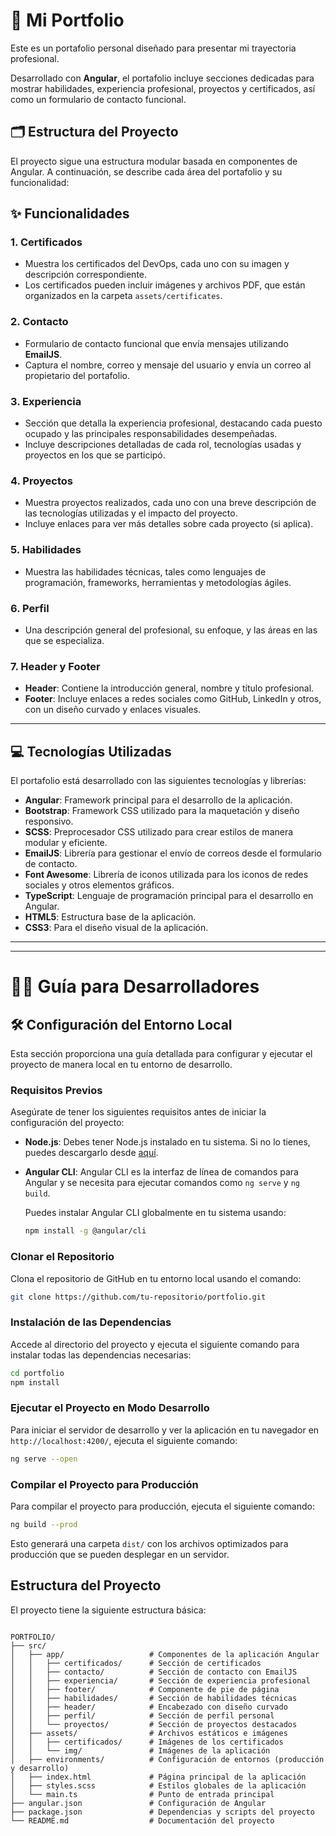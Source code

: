 # 📁 Mi Portfolio

Este es un portafolio personal diseñado para presentar mi trayectoria profesional.

Desarrollado con **Angular**, el portafolio incluye secciones dedicadas para mostrar habilidades, experiencia profesional, proyectos y certificados, así como un formulario de contacto funcional.

## 🗂 Estructura del Proyecto

El proyecto sigue una estructura modular basada en componentes de Angular. A continuación, se describe cada área del portafolio y su funcionalidad:


## ✨ Funcionalidades

### 1. **Certificados**
   - Muestra los certificados del DevOps, cada uno con su imagen y descripción correspondiente.
   - Los certificados pueden incluir imágenes y archivos PDF, que están organizados en la carpeta `assets/certificates`.

### 2. **Contacto**
   - Formulario de contacto funcional que envía mensajes utilizando **EmailJS**.
   - Captura el nombre, correo y mensaje del usuario y envía un correo al propietario del portafolio.

### 3. **Experiencia**
   - Sección que detalla la experiencia profesional, destacando cada puesto ocupado y las principales responsabilidades desempeñadas.
   - Incluye descripciones detalladas de cada rol, tecnologías usadas y proyectos en los que se participó.

### 4. **Proyectos**
   - Muestra proyectos realizados, cada uno con una breve descripción de las tecnologías utilizadas y el impacto del proyecto.
   - Incluye enlaces para ver más detalles sobre cada proyecto (si aplica).

### 5. **Habilidades**
   - Muestra las habilidades técnicas, tales como lenguajes de programación, frameworks, herramientas y metodologías ágiles.

### 6. **Perfil**
   - Una descripción general del profesional, su enfoque, y las áreas en las que se especializa.

### 7. **Header y Footer**
   - **Header**: Contiene la introducción general, nombre y título profesional.
   - **Footer**: Incluye enlaces a redes sociales como GitHub, LinkedIn y otros, con un diseño curvado y enlaces visuales.

---

## 💻 Tecnologías Utilizadas

El portafolio está desarrollado con las siguientes tecnologías y librerías:

- **Angular**: Framework principal para el desarrollo de la aplicación.
- **Bootstrap**: Framework CSS utilizado para la maquetación y diseño responsivo.
- **SCSS**: Preprocesador CSS utilizado para crear estilos de manera modular y eficiente.
- **EmailJS**: Librería para gestionar el envío de correos desde el formulario de contacto.
- **Font Awesome**: Librería de iconos utilizada para los iconos de redes sociales y otros elementos gráficos.
- **TypeScript**: Lenguaje de programación principal para el desarrollo en Angular.
- **HTML5**: Estructura base de la aplicación.
- **CSS3**: Para el diseño visual de la aplicación.

---
---

# 👨‍💻 Guía para Desarrolladores 



## 🛠️ Configuración del Entorno Local

Esta sección proporciona una guía detallada para configurar y ejecutar el proyecto de manera local en tu entorno de desarrollo.

### Requisitos Previos

Asegúrate de tener los siguientes requisitos antes de iniciar la configuración del proyecto:

- **Node.js**: Debes tener Node.js instalado en tu sistema. Si no lo tienes, puedes descargarlo desde [aquí](https://nodejs.org/).

- **Angular CLI**: Angular CLI es la interfaz de línea de comandos para Angular y se necesita para ejecutar comandos como `ng serve` y `ng build`.

  Puedes instalar Angular CLI globalmente en tu sistema usando:

  ```bash
  npm install -g @angular/cli
    ```

### Clonar el Repositorio

Clona el repositorio de GitHub en tu entorno local usando el comando:

```bash
git clone https://github.com/tu-repositorio/portfolio.git
```
### Instalación de las Dependencias

Accede al directorio del proyecto y ejecuta el siguiente comando para instalar todas las dependencias necesarias:

```bash
cd portfolio
npm install
```

### Ejecutar el Proyecto en Modo Desarrollo

Para iniciar el servidor de desarrollo y ver la aplicación en tu navegador en `http://localhost:4200/`, ejecuta el siguiente comando:

```bash
ng serve --open
```

### Compilar el Proyecto para Producción

Para compilar el proyecto para producción, ejecuta el siguiente comando:

```bash
ng build --prod
```

Esto generará una carpeta `dist/` con los archivos optimizados para producción que se pueden desplegar en un servidor.

## Estructura del Proyecto

El proyecto tiene la siguiente estructura básica:

```plaintext

PORTFOLIO/
├── src/
│   ├── app/                   # Componentes de la aplicación Angular
│   │   ├── certificados/      # Sección de certificados
│   │   ├── contacto/          # Sección de contacto con EmailJS
│   │   ├── experiencia/       # Sección de experiencia profesional
│   │   ├── footer/            # Componente de pie de página
│   │   ├── habilidades/       # Sección de habilidades técnicas
│   │   ├── header/            # Encabezado con diseño curvado
│   │   ├── perfil/            # Sección de perfil personal
│   │   └── proyectos/         # Sección de proyectos destacados
│   ├── assets/                # Archivos estáticos e imágenes
│   │   ├── certificados/      # Imágenes de los certificados
│   │   └── img/               # Imágenes de la aplicación
│   ├── environments/          # Configuración de entornos (producción y desarrollo)
│   ├── index.html             # Página principal de la aplicación
│   ├── styles.scss            # Estilos globales de la aplicación
│   └── main.ts                # Punto de entrada principal
├── angular.json               # Configuración de Angular
├── package.json               # Dependencias y scripts del proyecto
└── README.md                  # Documentación del proyecto
```


